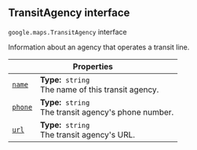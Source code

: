
<devsite-heading text=" TransitAgency interface" for="TransitAgency" level="h2" link="" toc="" back-to-top=""><h2 id="TransitAgency" is-upgraded="">TransitAgency interface</h2></devsite-heading>
<p>
<code translate="no" dir="ltr"><span itemprop="path">google.maps</span>.<span itemprop="name">TransitAgency</span></code>
interface
</p>
<p>Information about an agency that operates a transit line.</p>
<div class="devsite-table-wrapper"><table class="properties responsive" summary="interface TransitAgency - Properties">
<thead>
<tr><th colspan="2">Properties</th>
</tr></thead>
<tbody>
<tr id="TransitAgency.name">
<td itemprop="property"><code translate="no" dir="ltr"><a class="secret-link" href="#TransitAgency.name"><span>name</span></a></code></td>
<td><div><strong>Type:</strong>&nbsp; <code translate="no" dir="ltr">string</code></div>
<div class="desc">The name of this transit agency.</div></td>
</tr>
<tr id="TransitAgency.phone">
<td itemprop="property"><code translate="no" dir="ltr"><a class="secret-link" href="#TransitAgency.phone"><span>phone</span></a></code></td>
<td><div><strong>Type:</strong>&nbsp; <code translate="no" dir="ltr">string</code></div>
<div class="desc">The transit agency's phone number.</div></td>
</tr>
<tr id="TransitAgency.url">
<td itemprop="property"><code translate="no" dir="ltr"><a class="secret-link" href="#TransitAgency.url"><span>url</span></a></code></td>
<td><div><strong>Type:</strong>&nbsp; <code translate="no" dir="ltr">string</code></div>
<div class="desc">The transit agency's URL.</div></td>
</tr>
</tbody>
</table></div>
